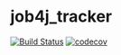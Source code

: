# job4j_tracker
[![Build Status](https://travis-ci.org/Sinitsina/job4j_tracker.svg?branch=master)](https://travis-ci.org/Sinitsina/job4j_tracker)
[![codecov](https://codecov.io/gh/Sinitsina/job4j_tracker/branch/master/graph/badge.svg)](https://codecov.io/gh/Sinitsina/job4j_tracker)